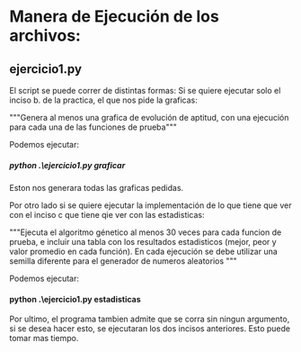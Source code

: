 # Manera de Ejecución de los archivos:

## ejercicio1.py
El script se puede correr de distintas formas:
Si se quiere ejecutar solo el inciso b. de la practica, el que nos pide la graficas:

"""Genera al menos una grafica de evolución de aptitud, con una ejecución para cada una de las
funciones de prueba"""

Podemos ejecutar:

##### python .\ejercicio1.py graficar

Eston nos generara todas las graficas pedidas.

Por otro lado si se quiere ejecutar la implementación de lo que tiene que ver con el inciso c que tiene qie ver con las estadisticas:

"""Ejecuta el algoritmo génetico al menos 30 veces para cada funcion de prueba, e incluir una
tabla con los resultados estadisticos (mejor, peor y valor promedio en cada función). En cada
ejecución se debe utilizar una semilla diferente para el generador de numeros aleatorios
"""

Podemos ejecutar:

#### python .\ejercicio1.py estadisticas

Por ultimo, el programa tambien admite que se corra sin ningun argumento, si se desea hacer esto, se ejecutaran los dos incisos anteriores. Esto puede tomar mas tiempo.
